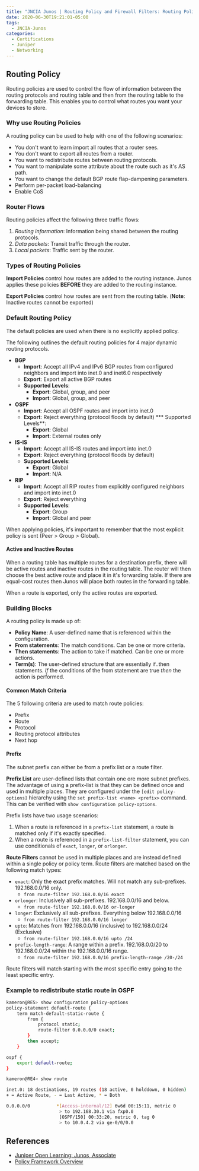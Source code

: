 ```yaml
---
title: "JNCIA Junos | Routing Policy and Firewall Filters: Routing Policy"
date: 2020-06-30T19:21:01-05:00
tags:
  - JNCIA-Junos
categories:
  - Certifications
  - Juniper
  - Networking
---
```

## Routing Policy

Routing policies are used to control the flow of information between the routing protocols and routing table and then from the routing table to the forwarding table. This enables you to control what routes you want your devices to store.

### Why use Routing Policies

A routing policy can be used to help with one of the following scenarios:

* You don't want to learn import all routes that a router sees.
* You don't want to export all routes from a router.
* You want to redistribute routes between routing protocols.
* You want to manipulate some attribute about the route such as it's AS path.
* You want to change the default BGP route flap-dampening parameters.
* Perform per-packet load-balancing
* Enable CoS

### Router Flows

Routing policies affect the following three traffic flows:

  1. *Routing information*: Information being shared between the routing protocols.
  2. *Data packets*: Transit traffic through the router.
  3. *Local packets*: Traffic sent by the router.

### Types of Routing Policies

**Import Policies** control how routes are added to the routing instance. Junos applies these policies **BEFORE** they are added to the routing instance.

**Export Policies** control how routes are sent from the routing table. (**Note**: Inactive routes cannot be exported)

### Default Routing Policy

The default policies are used when there is no explicitly applied policy.

The following outlines the default routing policies for 4 major dynamic routing protocols.

* **BGP**
  * **Import**: Accept all IPv4 and IPv6 BGP routes from configured neighbors and import into inet.0 and inet6.0 respectively
  * **Export**: Export all active BGP routes
  * **Supported Levels**:
    * **Export**: Global, group, and peer
    * **Import**: Global, group, and peer
* **OSPF**
  * **Import**: Accept all OSPF routes and import into inet.0
  * **Export**: Reject everything (protocol floods by default)
 *** Supported Levels**:
    * **Export**: Global
    * **Import**: External routes only
* **IS-IS**
  * **Import**: Accept all IS-IS routes and import into inet.0
  * **Export**: Reject everything (protocol floods by default)
  * **Supported Levels**:
    * **Export**: Global
    * **Import**: N/A
* **RIP**
  * **Import**: Accept all RIP routes from explicitly configured neighbors and import into inet.0
  * **Export**: Reject everything
  * **Supported Levels**:
    * **Export**: Group
    * **Import**: Global and peer

When applying policies, it's important to remember that the most explicit policy is sent (Peer > Group > Global).

#### Active and Inactive Routes

When a routing table has multiple routes for a destination prefix, there will be active routes and inactive routes in the routing table. The router will then choose the best active route and place it in it's forwarding table. If there are equal-cost routes then Junos will place both routes in the forwarding table.

When a route is exported, only the active routes are exported.

### Building Blocks

A routing policy is made up of:

* **Policy Name**: A user-defined name that is referenced within the configuration.
* **From statements**: The match conditions. Can be one or more criteria.
* **Then statements**: The action to take if matched. Can be one or more actions.
* **Term(s)**: The user-defined structure that are essentially if..then statements. *If* the conditions of the from statement are true *then* the action is performed.

#### Common Match Criteria

The 5 following criteria are used to match route policies:

* Prefix
* Route
* Protocol
* Routing protocol attributes
* Next hop

#### Prefix

The subnet prefix can either be from a prefix list or a route filter.

**Prefix List** are user-defined lists that contain one ore more subnet prefixes. The advantage of using a prefix-list is that they can be defined once and used in multiple places. They are configured under the `[edit policy-options]` hierarchy using the `set prefix-list <name> <prefix>` command. This can be verified with `show configuration policy-options`.

Prefix lists have two usage scenarios:

  1. When a route is referenced in a `prefix-list` statement, a route is matched only if it's exactly specified.
  2. When a route is referenced in a `prefix-list-filter` statement, you can use conditionals of `exact`, `longer`, or `orlonger`.

**Route Filters** cannot be used in multiple places and are instead defined within a single policy or policy term. Route filters are matched based on the following match types:

* `exact`: Only the exact prefix matches. Will not match any sub-prefixes. 192.168.0.0/16 only.
  * `from route-filter 192.168.0.0/16 exact`
* `orlonger`: Inclusively all sub-prefixes. 192.168.0.0/16 and below.
  * `from route-filter 192.168.0.0/16 or-longer`
* `longer`: Exclusively all sub-prefixes. Everything below 192.168.0.0/16
  * `from route-filter 192.168.0.0/16 longer`
* `upto`: Matches from 192.168.0.0/16 (inclusive) to 192.168.0.0/24 (Exclusive)
  * `from route-filter 192.168.0.0/16 upto /24`
* `prefix-length-range`: A range within a prefix. 192.168.0.0/20 to 192.168.0.0/24 within the 192.168.0.0/16 range.
  * `from route-filter 192.168.0.0/16 prefix-length-range /20-/24`

Route filters will match starting with the most specific entry going to the least specific entry.

### Example to redistribute static route in OSPF

```bash
kameron@RE5> show configuration policy-options
policy-statement default-route {
    term match-default-static-route {
        from {
            protocol static;
            route-filter 0.0.0.0/0 exact;
        }
        then accept;
    }

ospf {
    export default-route;
}
```

```bash
kameron@RE4> show route

inet.0: 18 destinations, 19 routes (18 active, 0 holddown, 0 hidden)
+ = Active Route, - = Last Active, * = Both

0.0.0.0/0          *[Access-internal/12] 6w6d 00:15:11, metric 0
                    > to 192.168.30.1 via fxp0.0
                    [OSPF/150] 00:33:20, metric 0, tag 0
                    > to 10.0.4.2 via ge-0/0/0.0
```

## References

* [Juniper Open Learning: Junos, Associate](https://cloud.contentraven.com/junosgenius/learningpath-detail/1004/3/0/1)
* [Policy Framework Overview](https://www.juniper.net/documentation/en_US/junos/topics/concept/policy-routing-overview.html)

